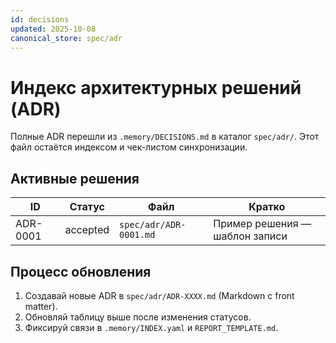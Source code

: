 ```yaml
---
id: decisions
updated: 2025-10-08
canonical_store: spec/adr
---
```


# Индекс архитектурных решений (ADR)

Полные ADR перешли из `.memory/DECISIONS.md` в каталог `spec/adr/`. Этот файл остаётся индексом и чек-листом синхронизации.

## Активные решения

| ID | Статус | Файл | Кратко |
| --- | --- | --- | --- |
| ADR-0001 | accepted | `spec/adr/ADR-0001.md` | Пример решения — шаблон записи |

## Процесс обновления

1. Создавай новые ADR в `spec/adr/ADR-XXXX.md` (Markdown с front matter).
2. Обновляй таблицу выше после изменения статусов.
3. Фиксируй связи в `.memory/INDEX.yaml` и `REPORT_TEMPLATE.md`.
